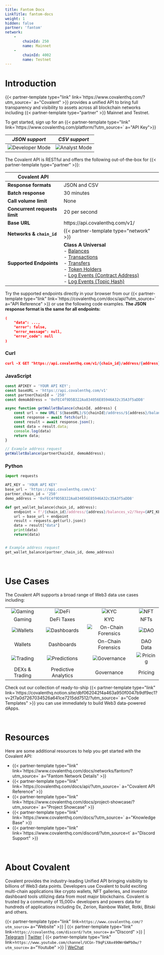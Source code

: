 ```yaml
---
title: Fantom Docs
LinkTitle: fantom-docs
weight: 1
hidden: false
partner: 'fantom'
network: 
    -
        chainId: 250
        name: Mainnet
    -
        chainId: 4002
        name: Testnet
---
```


# Introduction



<!-- [Covalent](https://www.covalenthq.com/?utm_source=fantom&utm_medium=docs) provides a unified API to bring full transparency and visibility to assets across all blockchain networks including Fantom's Mainnet and Testnet. -->

<p>
    <span>{{< partner-template type="link" link=`https://www.covalenthq.com/?utm_source=` a="Covalent" >}}</span>
    provides a unified API to bring full transparency and visibility to assets across all blockchain networks including {{< partner-template type="partner" >}} Mainnet and Testnet.
</p>

<p>
    To get started, sign up for an
    <span>{{< partner-template type="link" link=`https://www.covalenthq.com/platform/?utm_source=` a="API Key">}}</span>
</p>

<!-- To get started, sign up for an [**API Key**](https://www.covalenthq.com/platform/?utm_source=fantom&utm_medium=docs).  -->

|   *JSON support*    | *CSV support* |
| :-----------: | :-----------: |
| ![Developer Mode](../images/developer_mode.jpg) | ![Analyst Mode](../images/analyst_mode.jpg)|

The Covalent API is RESTful and offers the following out-of-the-box for {{< partner-template type="partner" >}}:

<!-- | **Covalent API** |         |
| ----------- | ----------- |
| **Response formats** | JSON and CSV |
| **Real time response** | 2 blocks |
| **Batch response** | 30 minutes |
| **Call volume limit** | None |
| **Concurrent requests limit** | 20 per second |
| **Base URL** | https://api.covalenthq.com/v1/|
| **Networks & `chain_id`** | Mainnet - `250` <br> Testnet - `4002`|
| **Supported Endpoints** | **Class A Universal** <br>- [Balances](https://www.covalenthq.com/docs/api/#/0/Class-A/Get-token-balances-for-address/lng=en) <br> - [Transactions](https://www.covalenthq.com/docs/api/#/0/Class-A/Get-transactions-for-address/lng=en) <br> - [Transfers](https://www.covalenthq.com/docs/api/#/0/Class-A/Get-a-block/lng=en) <br> - [Token Holders](https://www.covalenthq.com/docs/api/#/0/Class-A/Get-token-holders-as-of-any-block-height/lng=en) <br> - [Log Events (Contract Address)](https://www.covalenthq.com/docs/api/#/0/Class-A/Get-log-events-by-contract-address/lng=en) <br> - [Log Events (Topic Hash)](https://www.covalenthq.com/docs/api/#/0/Class-A/Get-log-events-by-topic-hash%28es%29/lng=en) -->

<table>
    <thead>
        <th>Covalent API</th>
        <th></th>
        <th></th>
    </thead>
    <tr>
        <td><b>Response formats</b></td>
        <td>JSON and CSV</td>
    </tr>
        <tr>
        <td><b>Batch response</b></td>
        <td>30 minutes</td>
    </tr>
        <tr>
        <td><b>Call volume limit</b></td>
        <td>None</td>
    </tr>
        <tr>
        <td><b>Concurrent requests limit</b></td>
        <td>20 per second</td>
    </tr>
        <tr>
        <td><b>Base URL</b></td>
        <td>https://api.covalenthq.com/v1/</td>
    </tr>
        <tr>
        <td><b>Networks & <span><code>chain_id</code></span></b></td>
        <td>{{< partner-template type="network" >}}</td>
    </tr>
        <tr>
        <td><b>Supported Endpoints</b></td>
        <td>
            <b>Class A Universal</b><br>
            <span>- <a href="https://www.covalenthq.com/docs/api/#/0/Class-A/Get-token-balances-for-address/lng=en">Balances</a></span><br>
            <span>- <a href="https://www.covalenthq.com/docs/api/#/0/Class-A/Get-transactions-for-address/lng=en">Transactions</a></span><br>
            <span>- <a href="https://www.covalenthq.com/docs/api/#/0/Class-A/Get-a-block/lng=en">Transfers</a></span><br>
            <span>- <a href="https://www.covalenthq.com/docs/api/#/0/Class-A/Get-token-holders-as-of-any-block-height/lng=en">Token Holders</a></span><br>
            <span>- <a href="https://www.covalenthq.com/docs/api/#/0/Class-A/Get-log-events-by-contract-address/lng=en">Log Events (Contract Address)</a></span><br>
            <span>- <a href="https://www.covalenthq.com/docs/api/#/0/Class-A/Get-log-events-by-topic-hash%28es%29/lng=en">Log Events (Topic Hash)</a></span>
        </td>
    </tr>
</table>
<!-- 
Try the supported endpoints directly in your browser from our [API Reference](https://covalenthq.com/docs/api/?utm_source=fantom&utm_medium=docs) or use the following code examples. **The JSON response format is the same for all endpoints:** -->

<p>
    Try the supported endpoints directly in your browser from our
    <span>{{< partner-template type="link" link=`https://covalenthq.com/docs/api/?utm_source=` a="API Reference" >}}</span>
    or use the following code examples.
    <b>The JSON response format is the same for all endpoints:</b>
</p>

```json
❴ 
    "data": ..., 
    "error": false,
    "error_message": null,
    "error_code": null
❵
```

### Curl
```json
curl -X GET "https://api.covalenthq.com/v1/{chain_id}/address/{address}/balances_v2/?key={YOUR API KEY}" -H "Accept: application/json"
```

### JavaScript
```javascript
const APIKEY = 'YOUR API KEY';
const baseURL = 'https://api.covalenthq.com/v1'
const partnerChainId = '250'
const demoAddress = '0xFEC4f9D5B322Aa834056E85946A32c35A3f5aDD8'

async function getWalletBalance(chainId, address) {
    const url = new URL(`${baseURL}/${chainId}/address/${address}/balances_v2/?key=${APIKEY}`);
    const response = await fetch(url);
    const result = await response.json();
    const data = result.data;
    console.log(data)
    return data;
}

// Example address request
getWalletBalance(partnerChainId, demoAddress);
```

### Python
```python
import requests

API_KEY = 'YOUR API KEY'
base_url = 'https://api.covalenthq.com/v1'
partner_chain_id = '250'
demo_address = '0xFEC4f9D5B322Aa834056E85946A32c35A3f5aDD8'

def get_wallet_balance(chain_id, address):
    endpoint = f'/{chain_id}/address/{address}/balances_v2/?key={API_KEY}'
    url = base_url + endpoint
    result = requests.get(url).json()
    data = result["data"]
    print(data)
    return(data)


# Example address request
get_wallet_balance(partner_chain_id, demo_address)
```

&nbsp;
# Use Cases
The Covalent API supports a broad range of Web3 data use cases including:

| | | | |
| :-----------: | :-----------: | :-----------: | :-----------: |
| ![Gaming](../images/gaming.png) | ![DeFi](../images/defi.png) | ![KYC](../images/kyc.png)| ![NFT](../images/nft_icon.png)|
| Gaming| DeFi Taxes | KYC | NFTs |
| ![Wallets](../images/wallets.png) | ![Dashboards](../images/dashboards.png) | ![On-Chain Forensics](../images/forensics.png)| ![DAO](../images/dao.png)|
| Wallets| Dashboards | On-Chain Forensics | DAO Data |
| ![Trading](../images/trading.png) | ![Predictions](../images/predictions.png) | ![Governance](../images/governance.png)| ![Pricing](../images/pricing.png)|
| DEXs & Trading| Predictive Analytics| Governance | Pricing |

<!-- 
Check out our collection of ready-to-ship [**Code Templates**](https://covalenthq.notion.site/dbf062042f4a463a950f0047b9df9ec1?v=2f7a0d7267034526a641ce7215dd7512/?utm_source=fantom&utm_medium=docs) you can use immediately to build Web3 data-powered dApps. -->

<p>
    Check out our collection of ready-to-ship
    <span>{{< partner-template type="link" link=`https://covalenthq.notion.site/dbf062042f4a463a950f0047b9df9ec1?v=2f7a0d7267034526a641ce7215dd7512/?utm_source=` a="Code Templates" >}}</span>
    you can use immediately to build Web3 data-powered dApps.
</p>

&nbsp;
# Resources
<!-- Here are some additional resources to help you get started with the Covalent API:
- [Fantom Network Details](https://www.covalenthq.com/docs/networks/fantom/?utm_source=fantom&utm_medium=docs)
- [Covalent API Reference](https://covalenthq.com/docs/api/?utm_source=fantom&utm_medium=docs)
- [Project Showcase](https://www.covalenthq.com/docs/project-showcase/?utm_source=fantom&utm_medium=docs)
- [Knowledge Base](https://www.covalenthq.com/docs/?utm_source=fantom&utm_medium=docs)
- [Discord Support](https://www.covalenthq.com/discord/?utm_source=fantom&utm_medium=docs) -->

Here are some additional resources to help you get started with the Covalent API:
<ul>
    <li>
        {{< partner-template type="link" link=`https://www.covalenthq.com/docs/networks/fantom/?utm_source=` a="Fantom Network Details" >}}
    </li>
    <li>
        {{< partner-template type="link" link=`https://covalenthq.com/docs/api/?utm_source=` a="Covalent API Reference" >}}
    </li>
    <li>
        {{< partner-template type="link" link=`https://www.covalenthq.com/docs/project-showcase/?utm_source=` a="Project Showcase" >}}
    </li>
    <li>
        {{< partner-template type="link" link=`https://www.covalenthq.com/docs/?utm_source=` a="Knowledge Base" >}}
    </li>
    <li>
        {{< partner-template type="link" link=`https://www.covalenthq.com/discord/?utm_source=t` a="Discord Support" >}}
    </li>
</ul>

&nbsp;
# About Covalent
Covalent provides the industry-leading Unified API bringing visibility to billions of Web3 data points. Developers use Covalent to build exciting multi-chain applications like crypto wallets, NFT galleries, and investor dashboard tools utilizing data from most major blockchains. Covalent is trusted by a community of 15,000+ developers and powers data for hundreds of applications including 0x, Zerion, Rainbow Wallet, Rotki, Bitski and others.

<!-- [Website](https://www.covalenthq.com/?utm_source=fantom&utm_medium=docs) | [Discord](https://covalenthq.com/discord/?utm_source=fantom&utm_medium=docs) | [Telegram](https://t.me/CovalentHQ) | [Twitter](https://twitter.com/covalent_hq) | [YouTube](https://www.youtube.com/channel/UCGn-T9qPiXAx490Wr6WPbOw/?utm_source=fantom&utm_medium=docs) | [WeChat](https://mp.weixin.qq.com/s?__biz=MzU0MzY5ODMzMg==&mid=2247483899&idx=1&sn=9c1d4df3acc04bc35c429b244307d3c7&chksm=fb063d08cc71b41e2da96b4747513acf2ab9182babe57c135e4a7d1fef9255eb3b310217835c&token=2144505038&lang=zh_CN#rd) -->


 {{< partner-template type="link" link=`https://www.covalenthq.com/?utm_source=` a="Website" >}} | {{< partner-template type="link" link=`https://covalenthq.com/discord/?utm_source=` a="Discord" >}} | <a href="https://t.me/CovalentHQ">Telegram</a> | <a href="https://twitter.com/covalent_hq">Twitter</a> | {{< partner-template type="link" link=`https://www.youtube.com/channel/UCGn-T9qPiXAx490Wr6WPbOw/?utm_source=` a="Youtube" >}} |  <a href="https://mp.weixin.qq.com/s?__biz=MzU0MzY5ODMzMg==&mid=2247483899&idx=1&sn=9c1d4df3acc04bc35c429b244307d3c7&chksm=fb063d08cc71b41e2da96b4747513acf2ab9182babe57c135e4a7d1fef9255eb3b310217835c&token=2144505038&lang=zh_CN#rd">WeChat</a>

